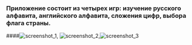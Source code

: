 ### Приложение состоит из четырех игр: изучение русского алфавита, английского алфавита, сложения цифр, выбора флага страны.
####![screenshot_1](https://user-images.githubusercontent.com/79313522/230337889-24877dcc-ef66-45d7-a127-4ff9bdbbf0d2.png), ![screenshot_2](https://user-images.githubusercontent.com/79313522/230337913-c69218ce-5c45-441b-9117-ddab6c6e2fa4.png),![screenshot_3](https://user-images.githubusercontent.com/79313522/230338944-71384999-b580-477d-a182-fc52bd125677.png)



